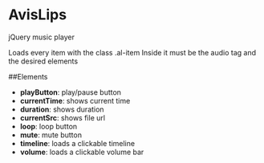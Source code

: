 # AvisLips
jQuery music player

Loads every item with the class .al-item
Inside it must be the audio tag and the desired elements

##Elements
  - **playButton**: play/pause button
  - **currentTime**: shows current time
  - **duration**: shows duration
  - **currentSrc**: shows file url
  - **loop**: loop button
  - **mute**: mute button
  - **timeline**: loads a clickable timeline
  - **volume**: loads a clickable volume bar
